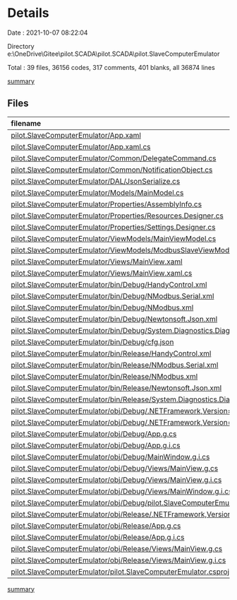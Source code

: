 # Details

Date : 2021-10-07 08:22:04

Directory e:\OneDrive\Gitee\pilot.SCADA\pilot.SCADA\pilot.SlaveComputerEmulator

Total : 39 files,  36156 codes, 317 comments, 401 blanks, all 36874 lines

[summary](results.md)

## Files
| filename | language | code | comment | blank | total |
| :--- | :--- | ---: | ---: | ---: | ---: |
| [pilot.SlaveComputerEmulator/App.xaml](/pilot.SlaveComputerEmulator/App.xaml) | XML | 14 | 0 | 1 | 15 |
| [pilot.SlaveComputerEmulator/App.xaml.cs](/pilot.SlaveComputerEmulator/App.xaml.cs) | C# | 13 | 3 | 2 | 18 |
| [pilot.SlaveComputerEmulator/Common/DelegateCommand.cs](/pilot.SlaveComputerEmulator/Common/DelegateCommand.cs) | C# | 25 | 11 | 8 | 44 |
| [pilot.SlaveComputerEmulator/Common/NotificationObject.cs](/pilot.SlaveComputerEmulator/Common/NotificationObject.cs) | C# | 17 | 3 | 3 | 23 |
| [pilot.SlaveComputerEmulator/DAL/JsonSerialize.cs](/pilot.SlaveComputerEmulator/DAL/JsonSerialize.cs) | C# | 48 | 22 | 13 | 83 |
| [pilot.SlaveComputerEmulator/Models/MainModel.cs](/pilot.SlaveComputerEmulator/Models/MainModel.cs) | C# | 85 | 7 | 8 | 100 |
| [pilot.SlaveComputerEmulator/Properties/AssemblyInfo.cs](/pilot.SlaveComputerEmulator/Properties/AssemblyInfo.cs) | C# | 20 | 27 | 9 | 56 |
| [pilot.SlaveComputerEmulator/Properties/Resources.Designer.cs](/pilot.SlaveComputerEmulator/Properties/Resources.Designer.cs) | C# | 33 | 22 | 9 | 64 |
| [pilot.SlaveComputerEmulator/Properties/Settings.Designer.cs](/pilot.SlaveComputerEmulator/Properties/Settings.Designer.cs) | C# | 13 | 8 | 6 | 27 |
| [pilot.SlaveComputerEmulator/ViewModels/MainViewModel.cs](/pilot.SlaveComputerEmulator/ViewModels/MainViewModel.cs) | C# | 130 | 13 | 28 | 171 |
| [pilot.SlaveComputerEmulator/ViewModels/ModbusSlaveViewModel.cs](/pilot.SlaveComputerEmulator/ViewModels/ModbusSlaveViewModel.cs) | C# | 192 | 25 | 58 | 275 |
| [pilot.SlaveComputerEmulator/Views/MainView.xaml](/pilot.SlaveComputerEmulator/Views/MainView.xaml) | XML | 64 | 0 | 13 | 77 |
| [pilot.SlaveComputerEmulator/Views/MainView.xaml.cs](/pilot.SlaveComputerEmulator/Views/MainView.xaml.cs) | C# | 26 | 3 | 2 | 31 |
| [pilot.SlaveComputerEmulator/bin/Debug/HandyControl.xml](/pilot.SlaveComputerEmulator/bin/Debug/HandyControl.xml) | XML | 3,504 | 0 | 1 | 3,505 |
| [pilot.SlaveComputerEmulator/bin/Debug/NModbus.Serial.xml](/pilot.SlaveComputerEmulator/bin/Debug/NModbus.Serial.xml) | XML | 13 | 0 | 1 | 14 |
| [pilot.SlaveComputerEmulator/bin/Debug/NModbus.xml](/pilot.SlaveComputerEmulator/bin/Debug/NModbus.xml) | XML | 2,039 | 0 | 3 | 2,042 |
| [pilot.SlaveComputerEmulator/bin/Debug/Newtonsoft.Json.xml](/pilot.SlaveComputerEmulator/bin/Debug/Newtonsoft.Json.xml) | XML | 11,305 | 0 | 1 | 11,306 |
| [pilot.SlaveComputerEmulator/bin/Debug/System.Diagnostics.DiagnosticSource.xml](/pilot.SlaveComputerEmulator/bin/Debug/System.Diagnostics.DiagnosticSource.xml) | XML | 424 | 0 | 41 | 465 |
| [pilot.SlaveComputerEmulator/bin/Debug/cfg.json](/pilot.SlaveComputerEmulator/bin/Debug/cfg.json) | JSON | 1 | 0 | 0 | 1 |
| [pilot.SlaveComputerEmulator/bin/Release/HandyControl.xml](/pilot.SlaveComputerEmulator/bin/Release/HandyControl.xml) | XML | 3,504 | 0 | 1 | 3,505 |
| [pilot.SlaveComputerEmulator/bin/Release/NModbus.Serial.xml](/pilot.SlaveComputerEmulator/bin/Release/NModbus.Serial.xml) | XML | 13 | 0 | 1 | 14 |
| [pilot.SlaveComputerEmulator/bin/Release/NModbus.xml](/pilot.SlaveComputerEmulator/bin/Release/NModbus.xml) | XML | 2,039 | 0 | 3 | 2,042 |
| [pilot.SlaveComputerEmulator/bin/Release/Newtonsoft.Json.xml](/pilot.SlaveComputerEmulator/bin/Release/Newtonsoft.Json.xml) | XML | 11,305 | 0 | 1 | 11,306 |
| [pilot.SlaveComputerEmulator/bin/Release/System.Diagnostics.DiagnosticSource.xml](/pilot.SlaveComputerEmulator/bin/Release/System.Diagnostics.DiagnosticSource.xml) | XML | 424 | 0 | 41 | 465 |
| [pilot.SlaveComputerEmulator/obj/Debug/.NETFramework,Version=v4.6.1.AssemblyAttributes.cs](/pilot.SlaveComputerEmulator/obj/Debug/.NETFramework,Version=v4.6.1.AssemblyAttributes.cs) | C# | 3 | 1 | 1 | 5 |
| [pilot.SlaveComputerEmulator/obj/Debug/.NETFramework,Version=v4.7.2.AssemblyAttributes.cs](/pilot.SlaveComputerEmulator/obj/Debug/.NETFramework,Version=v4.7.2.AssemblyAttributes.cs) | C# | 3 | 1 | 1 | 5 |
| [pilot.SlaveComputerEmulator/obj/Debug/App.g.cs](/pilot.SlaveComputerEmulator/obj/Debug/App.g.cs) | C# | 52 | 18 | 14 | 84 |
| [pilot.SlaveComputerEmulator/obj/Debug/App.g.i.cs](/pilot.SlaveComputerEmulator/obj/Debug/App.g.i.cs) | C# | 52 | 18 | 14 | 84 |
| [pilot.SlaveComputerEmulator/obj/Debug/MainWindow.g.i.cs](/pilot.SlaveComputerEmulator/obj/Debug/MainWindow.g.i.cs) | C# | 61 | 15 | 12 | 88 |
| [pilot.SlaveComputerEmulator/obj/Debug/Views/MainView.g.cs](/pilot.SlaveComputerEmulator/obj/Debug/Views/MainView.g.cs) | C# | 72 | 15 | 15 | 102 |
| [pilot.SlaveComputerEmulator/obj/Debug/Views/MainView.g.i.cs](/pilot.SlaveComputerEmulator/obj/Debug/Views/MainView.g.i.cs) | C# | 72 | 15 | 15 | 102 |
| [pilot.SlaveComputerEmulator/obj/Debug/Views/MainWindow.g.i.cs](/pilot.SlaveComputerEmulator/obj/Debug/Views/MainWindow.g.i.cs) | C# | 61 | 15 | 12 | 88 |
| [pilot.SlaveComputerEmulator/obj/Debug/pilot.SlaveComputerEmulator_Content.g.i.cs](/pilot.SlaveComputerEmulator/obj/Debug/pilot.SlaveComputerEmulator_Content.g.i.cs) | C# | 2 | 8 | 4 | 14 |
| [pilot.SlaveComputerEmulator/obj/Release/.NETFramework,Version=v4.7.2.AssemblyAttributes.cs](/pilot.SlaveComputerEmulator/obj/Release/.NETFramework,Version=v4.7.2.AssemblyAttributes.cs) | C# | 3 | 1 | 1 | 5 |
| [pilot.SlaveComputerEmulator/obj/Release/App.g.cs](/pilot.SlaveComputerEmulator/obj/Release/App.g.cs) | C# | 52 | 18 | 14 | 84 |
| [pilot.SlaveComputerEmulator/obj/Release/App.g.i.cs](/pilot.SlaveComputerEmulator/obj/Release/App.g.i.cs) | C# | 52 | 18 | 14 | 84 |
| [pilot.SlaveComputerEmulator/obj/Release/Views/MainView.g.cs](/pilot.SlaveComputerEmulator/obj/Release/Views/MainView.g.cs) | C# | 72 | 15 | 15 | 102 |
| [pilot.SlaveComputerEmulator/obj/Release/Views/MainView.g.i.cs](/pilot.SlaveComputerEmulator/obj/Release/Views/MainView.g.i.cs) | C# | 72 | 15 | 15 | 102 |
| [pilot.SlaveComputerEmulator/pilot.SlaveComputerEmulator.csproj](/pilot.SlaveComputerEmulator/pilot.SlaveComputerEmulator.csproj) | XML | 276 | 0 | 0 | 276 |

[summary](results.md)